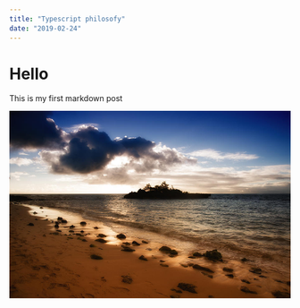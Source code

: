 ```yaml
---
title: "Typescript philosofy"
date: "2019-02-24"
---
```


# Hello

This is my first markdown post

![tranquil](tranquil.jpg)

